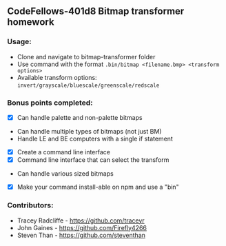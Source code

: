 ## CodeFellows-401d8 Bitmap transformer homework
### Usage:
+ Clone and navigate to bitmap-transformer folder
+ Use command with the format `.bin/bitmap <filename.bmp> <transform options>`
+ Available transform options: `invert/grayscale/bluescale/greenscale/redscale`

### Bonus points completed:
- [x] Can handle palette and non-palette bitmaps
- Can handle multiple types of bitmaps (not just BM)
- Handle LE and BE computers with a single if statement
- [x] Create a command line interface
- [x] Command line interface that can select the transform
- Can handle various sized bitmaps
- [x] Make your command install-able on npm and use a "bin"

### Contributors:
+ Tracey Radcliffe - https://github.com/traceyr
+ John Gaines - https://github.com/Firefly4266
+ Steven Than - https://github.com/steventhan
